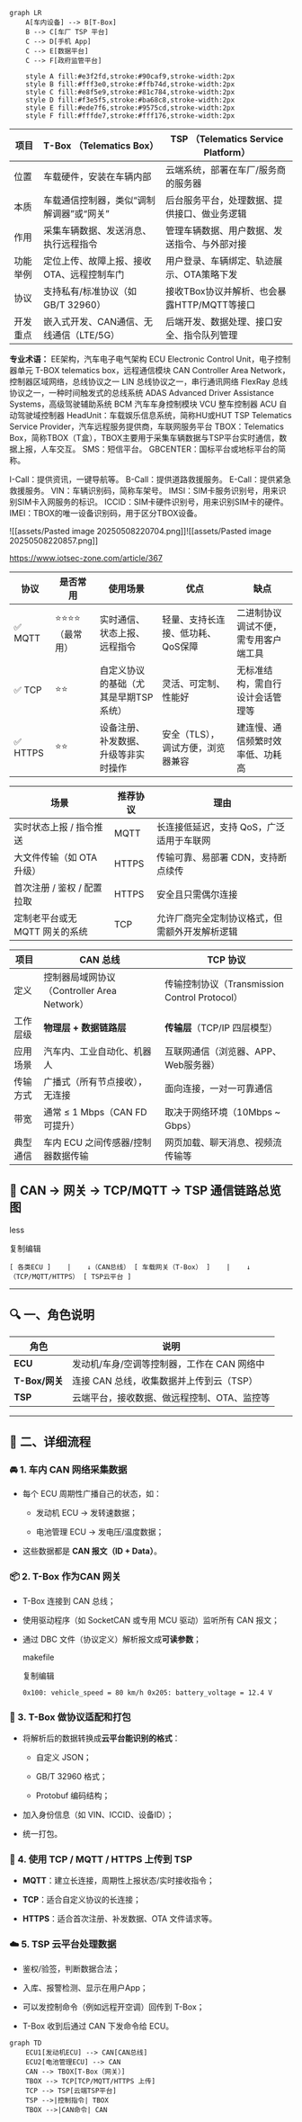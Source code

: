
```mermaid
graph LR
    A[车内设备] --> B[T-Box]
    B --> C[车厂 TSP 平台]
    C --> D[手机 App]
    C --> E[数据平台]
    C --> F[政府监管平台]

    style A fill:#e3f2fd,stroke:#90caf9,stroke-width:2px
    style B fill:#fff3e0,stroke:#ffb74d,stroke-width:2px
    style C fill:#e8f5e9,stroke:#81c784,stroke-width:2px
    style D fill:#f3e5f5,stroke:#ba68c8,stroke-width:2px
    style E fill:#ede7f6,stroke:#9575cd,stroke-width:2px
    style F fill:#fffde7,stroke:#fff176,stroke-width:2px

```

| 项目   | T-Box （Telematics Box）   | TSP （Telematics Service Platform） |
| ---- | ------------------------ | --------------------------------- |
| 位置   | 车载硬件，安装在车辆内部             | 云端系统，部署在车厂/服务商的服务器                |
| 本质   | 车载通信控制器，类似“调制解调器”或“网关”   | 后台服务平台，处理数据、提供接口、做业务逻辑            |
| 作用   | 采集车辆数据、发送消息、执行远程指令       | 管理车辆数据、用户数据、发送指令、与外部对接            |
| 功能举例 | 定位上传、故障上报、接收OTA、远程控制车门   | 用户登录、车辆绑定、轨迹展示、OTA策略下发            |
| 协议   | 支持私有/标准协议（如 GB/T 32960）  | 接收TBox协议并解析、也会暴露HTTP/MQTT等接口      |
| 开发重点 | 嵌入式开发、CAN通信、无线通信（LTE/5G） | 后端开发、数据处理、接口安全、指令队列管理             |

**专业术语：**
EE架构，汽车电子电气架构
ECU	Electronic Control Unit，电子控制器单元
T-BOX	telematics box，远程通信模块
CAN	Controller Area Network，控制器区域网络，总线协议之一
LIN	总线协议之一，串行通讯网络
FlexRay	总线协议之一，一种时间触发式的总线系统
ADAS	Advanced Driver Assistance Systems，高级驾驶辅助系统
BCM	汽车车身控制模块
VCU	整车控制器
ACU	自动驾驶域控制器
HeadUnit：车载娱乐信息系统，简称HU或HUT
TSP	Telematics Service Provider，汽车远程服务提供商，车联网服务平台
TBOX：Telematics Box，简称TBOX（T盒），TBOX主要用于采集车辆数据与TSP平台实时通信，数据上报，人车交互。
SMS：短信平台。
GBCENTER：国标平台或地标平台的简称。

I-Call：提供资讯，一键导航等。
B-Call：提供道路救援服务。
E-Call：提供紧急救援服务。
VIN：车辆识别码，简称车架号。
IMSI：SIM卡服务识别号，用来识别SIM卡入网服务的标识。
ICCID：SIM卡硬件识别号，用来识别SIM卡的硬件。
IMEI：TBOX的唯一设备识别码，用于区分TBOX设备。


![[assets/Pasted image 20250508220704.png]]![[assets/Pasted image 20250508220857.png]]

https://www.iotsec-zone.com/article/367

| 协议      | 是否常用      | 使用场景                 | 优点                 | 缺点                 |
| ------- | --------- | -------------------- | ------------------ | ------------------ |
| ✅ MQTT  | ⭐⭐⭐⭐（最常用） | 实时通信、状态上报、远程指令       | 轻量、支持长连接、低功耗、QoS保障 | 二进制协议调试不便，需专用客户端工具 |
| ✅ TCP   | ⭐⭐        | 自定义协议的基础（尤其是早期TSP系统） | 灵活、可定制、性能好         | 无标准结构，需自行设计会话管理等   |
| ✅ HTTPS | ⭐⭐        | 设备注册、补发数据、升级等非实时操作   | 安全（TLS），调试方便，浏览器兼容 | 建连慢、通信频繁时效率低、功耗高   |

|场景|推荐协议|理由|
|---|---|---|
|实时状态上报 / 指令推送|MQTT|长连接低延迟，支持 QoS，广泛适用于车联网|
|大文件传输（如 OTA 升级）|HTTPS|传输可靠、易部署 CDN，支持断点续传|
|首次注册 / 鉴权 / 配置拉取|HTTPS|安全且只需偶尔连接|
|定制老平台或无 MQTT 网关的系统|TCP|允许厂商完全定制协议格式，但需额外开发解析逻辑|

| 项目   | CAN 总线                            | TCP 协议                                |
| ---- | --------------------------------- | ------------------------------------- |
| 定义   | 控制器局域网协议（Controller Area Network） | 传输控制协议（Transmission Control Protocol） |
| 工作层级 | **物理层 + 数据链路层**                   | **传输层**（TCP/IP 四层模型）                  |
| 应用场景 | 汽车内、工业自动化、机器人                     | 互联网通信（浏览器、APP、Web服务器）                 |
| 传输方式 | 广播式（所有节点接收），无连接                   | 面向连接，一对一可靠通信                          |
| 带宽   | 通常 ≤ 1 Mbps（CAN FD 可提升）           | 取决于网络环境（10Mbps ~ Gbps）                |
| 典型通信 | 车内 ECU 之间传感器/控制器数据传输              | 网页加载、聊天消息、视频流传输等                      |

## 🚗 CAN → 网关 → TCP/MQTT → TSP 通信链路总览图

less

复制编辑

`[ 各类ECU ]    |    ↓（CAN总线） [ 车载网关（T-Box） ]    |    ↓（TCP/MQTT/HTTPS） [ TSP云平台 ]`

---

## 🔍 一、角色说明

|角色|说明|
|---|---|
|**ECU**|发动机/车身/空调等控制器，工作在 CAN 网络中|
|**T-Box/网关**|连接 CAN 总线，收集数据并上传到云（TSP）|
|**TSP**|云端平台，接收数据、做远程控制、OTA、监控等|

---

## 🔄 二、详细流程

### 🚘 1. 车内 CAN 网络采集数据

- 每个 ECU 周期性广播自己的状态，如：
    
    - 发动机 ECU → 发转速数据；
        
    - 电池管理 ECU → 发电压/温度数据；
        
- 这些数据都是 **CAN 报文（ID + Data）**。
    

### 📦 2. T-Box 作为**CAN 网关**

- T-Box 连接到 CAN 总线；
    
- 使用驱动程序（如 SocketCAN 或专用 MCU 驱动）监听所有 CAN 报文；
    
- 通过 DBC 文件（协议定义）解析报文成**可读参数**；
    
    makefile
    
    复制编辑
    
    `0x100: vehicle_speed = 80 km/h 0x205: battery_voltage = 12.4 V`
    

### 🧠 3. T-Box 做协议适配和打包

- 将解析后的数据转换成**云平台能识别的格式**：
    
    - 自定义 JSON；
        
    - GB/T 32960 格式；
        
    - Protobuf 编码结构；
        
- 加入身份信息（如 VIN、ICCID、设备ID）；
    
- 统一打包。
    

### 📡 4. 使用 TCP / MQTT / HTTPS 上传到 TSP

- **MQTT**：建立长连接，周期性上报状态/实时接收指令；
    
- **TCP**：适合自定义协议的长连接；
    
- **HTTPS**：适合首次注册、补发数据、OTA 文件请求等。
    

### ☁️ 5. TSP 云平台处理数据

- 鉴权/验签，判断数据合法；
    
- 入库、报警检测、显示在用户App；
    
- 可以发控制命令（例如远程开空调）回传到 T-Box；
    
- T-Box 收到后通过 CAN 下发命令给 ECU。


```mermaid
graph TD
    ECU1[发动机ECU] --> CAN[CAN总线]
    ECU2[电池管理ECU] --> CAN
    CAN --> TBOX[T-Box（网关）]
    TBOX --> TCP[TCP/MQTT/HTTPS 上传]
    TCP --> TSP[云端TSP平台]
    TSP -->|控制指令| TBOX
    TBOX -->|CAN命令| CAN
```
